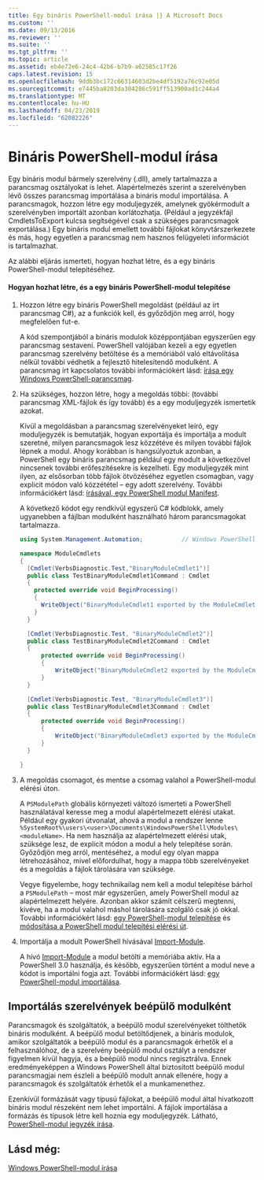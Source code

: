 ```yaml
---
title: Egy bináris PowerShell-modul írása |} A Microsoft Docs
ms.custom: ''
ms.date: 09/13/2016
ms.reviewer: ''
ms.suite: ''
ms.tgt_pltfrm: ''
ms.topic: article
ms.assetid: eb4e72e6-24c4-42b6-b7b9-a62585c17f26
caps.latest.revision: 15
ms.openlocfilehash: 9ddb3bc172c66314603d2be4df5192a76c92e05d
ms.sourcegitcommit: e7445ba8203da304286c591ff513900ad1c244a4
ms.translationtype: MT
ms.contentlocale: hu-HU
ms.lasthandoff: 04/23/2019
ms.locfileid: "62082226"
---
```

# <a name="how-to-write-a-powershell-binary-module"></a>Bináris PowerShell-modul írása

Egy bináris modul bármely szerelvény (.dll), amely tartalmazza a parancsmag osztályokat is lehet. Alapértelmezés szerint a szerelvényben lévő összes parancsmag importálása a bináris modul importálása. A parancsmagok, hozzon létre egy moduljegyzék, amelynek gyökérmodult a szerelvényben importált azonban korlátozhatja. (Például a jegyzékfájl CmdletsToExport kulcsa segítségével csak a szükséges parancsmagok exportálása.) Egy bináris modul emellett további fájlokat könyvtárszerkezete és más, hogy egyetlen a parancsmag nem hasznos felügyeleti információt is tartalmazhat.

Az alábbi eljárás ismerteti, hogyan hozhat létre, és a egy bináris PowerShell-modul telepítéséhez.

#### <a name="how-to-create-and-install-a-powershell-binary-module"></a>Hogyan hozhat létre, és a egy bináris PowerShell-modul telepítése

1. Hozzon létre egy bináris PowerShell megoldást (például az írt parancsmag C#), az a funkciók kell, és győződjön meg arról, hogy megfelelően fut-e.

   A kód szempontjából a bináris modulok középpontjában egyszerűen egy parancsmag sestavení. PowerShell valójában kezeli a egy egyetlen parancsmag szerelvény betöltése és a memóriából való eltávolítása nélkül további védhetik a fejlesztő hitelesítendő modulként. A parancsmag írt kapcsolatos további információkért lásd: [írása egy Windows PowerShell-parancsmag](../cmdlet/writing-a-windows-powershell-cmdlet.md).

2. Ha szükséges, hozzon létre, hogy a megoldás többi: (további parancsmag XML-fájlok és így tovább) és a egy moduljegyzék ismertetik azokat.

   Kívül a megoldásban a parancsmag szerelvényeket leíró, egy moduljegyzék is bemutatják, hogyan exportálja és importálja a modult szeretné, milyen parancsmagok lesz közzétéve és milyen további fájlok lépnek a modul. Ahogy korábban is hangsúlyoztuk azonban, a PowerShell egy bináris parancsmag például egy modult a következővel nincsenek további erőfeszítésekre is kezelheti. Egy moduljegyzék mint ilyen, az elsősorban több fájlok ötvözéséhez egyetlen csomagban, vagy explicit módon való közzététel – egy adott szerelvény. További információkért lásd: [írásával, egy PowerShell modul Manifest](http://msdn.microsoft.com/en-us/abe4c24b-e64e-4a61-81d5-18c4fceba0b6).

   A következő kódot egy rendkívül egyszerű C# kódblokk, amely ugyanebben a fájlban modulként használható három parancsmagokat tartalmazza.

   ```csharp
   using System.Management.Automation;           // Windows PowerShell namespace.

   namespace ModuleCmdlets
   {
     [Cmdlet(VerbsDiagnostic.Test,"BinaryModuleCmdlet1")]
     public class TestBinaryModuleCmdlet1Command : Cmdlet
     {
       protected override void BeginProcessing()
       {
         WriteObject("BinaryModuleCmdlet1 exported by the ModuleCmdlets module.");
       }
     }

     [Cmdlet(VerbsDiagnostic.Test, "BinaryModuleCmdlet2")]
     public class TestBinaryModuleCmdlet2Command : Cmdlet
     {
         protected override void BeginProcessing()
         {
             WriteObject("BinaryModuleCmdlet2 exported by the ModuleCmdlets module.");
         }
     }

     [Cmdlet(VerbsDiagnostic.Test, "BinaryModuleCmdlet3")]
     public class TestBinaryModuleCmdlet3Command : Cmdlet
     {
         protected override void BeginProcessing()
         {
             WriteObject("BinaryModuleCmdlet3 exported by the ModuleCmdlets module.");
         }
     }

   }
   ```

3. A megoldás csomagot, és mentse a csomag valahol a PowerShell-modul elérési úton.

   A `PSModulePath` globális környezeti változó ismerteti a PowerShell használatával keresse meg a modul alapértelmezett elérési utakat. Például egy gyakori útvonalat, ahová a modul a rendszer lenne `%SystemRoot%\users\<user>\Documents\WindowsPowerShell\Modules\<moduleName>`. Ha nem használja az alapértelmezett elérési utak, szüksége lesz, de explicit módon a modul a hely telepítése során. Győződjön meg arról, mentéséhez, a modul egy olyan mappa létrehozásához, mivel előfordulhat, hogy a mappa több szerelvényeket és a megoldás a fájlok tárolására van szüksége.

   Vegye figyelembe, hogy technikailag nem kell a modul telepítése bárhol a `PSModulePath` – most már egyszerűen, amely PowerShell modul az alapértelmezett helyére. Azonban akkor számít célszerű megtenni, kivéve, ha a modul valahol máshol tárolására szolgáló csak jó okkal. További információkért lásd: [egy PowerShell-modul telepítése](./installing-a-powershell-module.md) és [módosítása a PowerShell modul telepítési elérési út](./modifying-the-psmodulepath-installation-path.md).

4. Importálja a modult PowerShell hívásával [Import-Module](/powershell/module/Microsoft.PowerShell.Core/Import-Module).

   A hívó [Import-Module](/powershell/module/Microsoft.PowerShell.Core/Import-Module) a modul betölti a memóriába aktív. Ha a PowerShell 3.0 használja, és később, egyszerűen történt a modul neve a kódot is importálni fogja azt. További információkért lásd: [egy PowerShell-modul importálása](./importing-a-powershell-module.md).

## <a name="importing-snap-in-assemblies-as-modules"></a>Importálás szerelvények beépülő modulként

Parancsmagok és szolgáltatók, a beépülő modul szerelvényeket tölthetők bináris modulként. A beépülő modul betöltődjenek, a bináris modulok, amikor szolgáltatók a beépülő modul és a parancsmagok érhetők el a felhasználóhoz, de a szerelvény beépülő modul osztályt a rendszer figyelmen kívül hagyja, és a beépülő modul nincs regisztrálva. Ennek eredményeképpen a Windows PowerShell által biztosított beépülő modul parancsmagjai nem észleli a beépülő modult annak ellenére, hogy a parancsmagok és szolgáltatók érhetők el a munkamenethez.

Ezenkívül formázását vagy típusú fájlokat, a beépülő modul által hivatkozott bináris modul részeként nem lehet importálni. A fájlok importálása a formázás és típusok létre kell hoznia egy moduljegyzék. Látható, [PowerShell-modul jegyzék írása](http://msdn.microsoft.com/en-us/abe4c24b-e64e-4a61-81d5-18c4fceba0b6).

## <a name="see-also"></a>Lásd még:

[Windows PowerShell-modul írása](./writing-a-windows-powershell-module.md)
